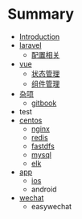 # Summary

* [Introduction](README.md)
* [laravel](laravel.md)
  * [配置相关](laravel/pei-zhi-xiang-guan.md)
* [vue](vue.md)
  * [状态管理](vue/zhuang-tai-guan-li.md)
  * [组件管理](vue/zu-jian-guan-li.md)
* [杂项](za-xiang.md)
  * [gitbook](za-xiang/gitbook.md)
* test
* [centos](centos.md)
  * [nginx](centos/nginx.md)
  * [redis](centos/redis.md)
  * [fastdfs](centos/fastdfs.md)
  * [mysql](centos/mysql.md)
  * [elk](centos/elk.md)
* [app](app.md)
  * [ios](app/ios.md)
  * android
* [wechat](wechat.md)
  * easywechat

